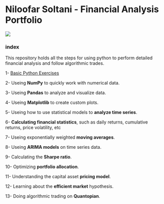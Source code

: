 <h1 align="left">Niloofar Soltani - Financial Analysis Portfolio </h1>
<p align="left"> <img src="https://i.ytimg.com/vi/SEQbb8w7VTw/maxresdefault.jpg" /> </p>
<h3 align="left">index</h3>

<p align="left">This repository holds all the steps for using python to perform detailed financial analysis and follow algorithmic trades.</p>

1- [Basic Python Exercises](https://github.com/NiloofarSoltani/Financial-analysis-and-algorithmic-trading-with-python/blob/master/basic_python_exercise.py)

2- Useing **NumPy** to quickly work with numerical data.
  
3- Useing **Pandas** to analyze and visualize data.

4- Useing **Matplotlib** to create custom plots.

5- Useing how to use statistical models to **analyze time series**.

6- **Calculating financial statistics**, such as daily returns, cumulative returns, price volatility, etc

7- Useing exponentially weighted **moving averages**.

8- Useing **ARIMA models** on time series data.

9- Calculating the **Sharpe ratio**.

10- Optimizing **portfolio allocation**.

11- Understanding the capital asset **pricing model**.

12- Learning about the **efficient market** hypothesis.

13- Doing algorithmic trading on **Quantopian**.

  
